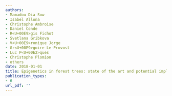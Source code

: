 ```yaml
---
authors: 
- Mamadou Dia Sow
- Isabel Allona
- Christophe Ambroise
- Daniel Conde
- R<U+00E9>gis Fichot
- Svetlana Gribkova
- V<U+00E9>ronique Jorge
- Gr<U+00E9>goire Le-Provost
- Luc P<U+00E2>ques
- Christophe Plomion
- others
date: 2018-01-01
title: Epigenetics in forest trees: state of the art and potential implications for breeding and management in a context of climate change
publication_types:
- 6
url_pdf: ''
---
```

